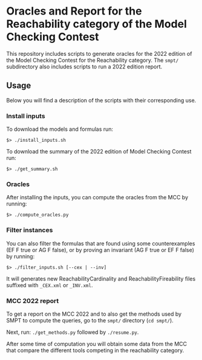 # Oracles and Report for the Reachability category of the Model Checking Contest 

This repository includes scripts to generate oracles for the 2022 edition of the
Model Checking Contest for the Reachability category. The `smpt/` subdirectory
also includes scripts to run a 2022 edition report.

## Usage

Below you will find a description of the scripts with their corresponding use.

### Install inputs

To download the models and formulas run:
```
$> ./install_inputs.sh
```

To download the summary of the 2022 edition of Model Checking Contest run:
```
$> ./get_summary.sh
```

### Oracles

After installing the inputs, you can compute the oracles from the MCC by running:
```
$> ./compute_oracles.py
```

### Filter instances

You can also filter the formulas that are found using some counterexamples (EF F
true or AG F false), or by proving an invariant (AG F true or EF F false) by running:
```
$> ./filter_inputs.sh [--cex | --inv]
```
It will generates new ReachabilityCardinality and ReachabilityFireability files
suffixed with `_CEX.xml` or `_INV.xml`. 

### MCC 2022 report

To get a report on the MCC 2022 and to also get the methods used by SMPT to
compute the queries, go to the `smpt/` directory (`cd smpt/`).

Next, run:
`./get_methods.py` followed by `./resume.py`.

After some time of computation you will obtain some data from the MCC that
compare the different tools competing in the reachability category.
